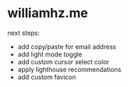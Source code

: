 # williamhz.me


next steps: 
- add copy/paste for email address
- add light mode toggle
- add custom cursor select color
- apply lighthouse recommendations
- add custom favicon
